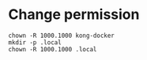 # Change permission

```
chown -R 1000.1000 kong-docker
mkdir -p .local
chown -R 1000.1000 .local
```

